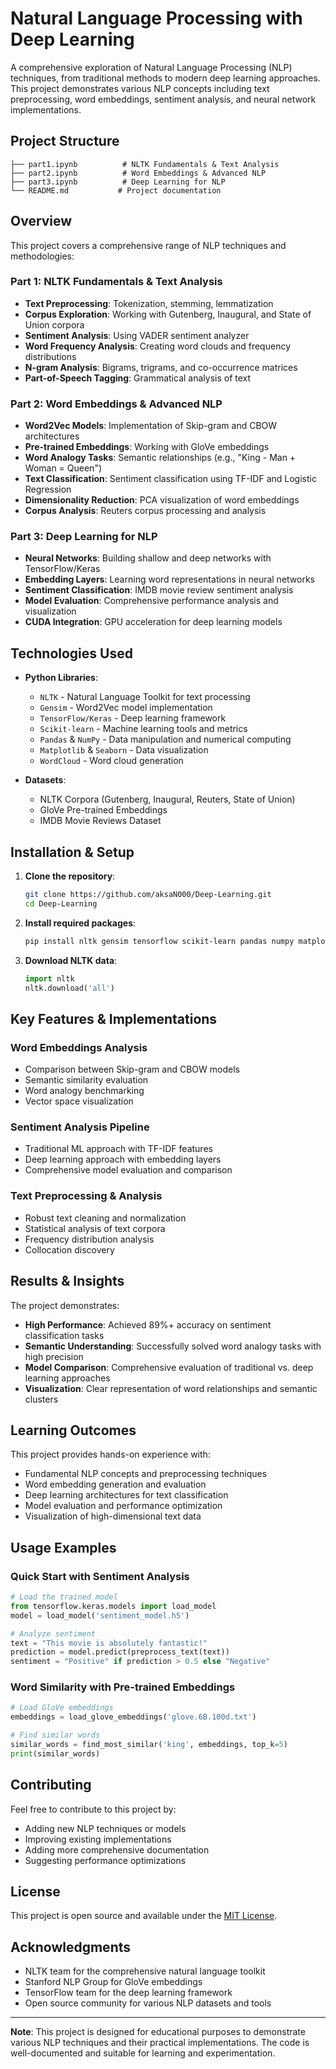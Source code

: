 # Natural Language Processing with Deep Learning

A comprehensive exploration of Natural Language Processing (NLP) techniques, from traditional methods to modern deep learning approaches. This project demonstrates various NLP concepts including text preprocessing, word embeddings, sentiment analysis, and neural network implementations.

## Project Structure

```
├── part1.ipynb          # NLTK Fundamentals & Text Analysis
├── part2.ipynb          # Word Embeddings & Advanced NLP
├── part3.ipynb          # Deep Learning for NLP
└── README.md           # Project documentation
```

## Overview

This project covers a comprehensive range of NLP techniques and methodologies:

### Part 1: NLTK Fundamentals & Text Analysis
- **Text Preprocessing**: Tokenization, stemming, lemmatization
- **Corpus Exploration**: Working with Gutenberg, Inaugural, and State of Union corpora
- **Sentiment Analysis**: Using VADER sentiment analyzer
- **Word Frequency Analysis**: Creating word clouds and frequency distributions
- **N-gram Analysis**: Bigrams, trigrams, and co-occurrence matrices
- **Part-of-Speech Tagging**: Grammatical analysis of text

### Part 2: Word Embeddings & Advanced NLP
- **Word2Vec Models**: Implementation of Skip-gram and CBOW architectures
- **Pre-trained Embeddings**: Working with GloVe embeddings
- **Word Analogy Tasks**: Semantic relationships (e.g., "King - Man + Woman = Queen")
- **Text Classification**: Sentiment classification using TF-IDF and Logistic Regression
- **Dimensionality Reduction**: PCA visualization of word embeddings
- **Corpus Analysis**: Reuters corpus processing and analysis

### Part 3: Deep Learning for NLP
- **Neural Networks**: Building shallow and deep networks with TensorFlow/Keras
- **Embedding Layers**: Learning word representations in neural networks
- **Sentiment Classification**: IMDB movie review sentiment analysis
- **Model Evaluation**: Comprehensive performance analysis and visualization
- **CUDA Integration**: GPU acceleration for deep learning models

## Technologies Used

- **Python Libraries**:
  - `NLTK` - Natural Language Toolkit for text processing
  - `Gensim` - Word2Vec model implementation
  - `TensorFlow/Keras` - Deep learning framework
  - `Scikit-learn` - Machine learning tools and metrics
  - `Pandas` & `NumPy` - Data manipulation and numerical computing
  - `Matplotlib` & `Seaborn` - Data visualization
  - `WordCloud` - Word cloud generation

- **Datasets**:
  - NLTK Corpora (Gutenberg, Inaugural, Reuters, State of Union)
  - GloVe Pre-trained Embeddings
  - IMDB Movie Reviews Dataset

## Installation & Setup

1. **Clone the repository**:
   ```bash
   git clone https://github.com/aksaN000/Deep-Learning.git
   cd Deep-Learning
   ```

2. **Install required packages**:
   ```bash
   pip install nltk gensim tensorflow scikit-learn pandas numpy matplotlib seaborn wordcloud
   ```

3. **Download NLTK data**:
   ```python
   import nltk
   nltk.download('all')
   ```

## Key Features & Implementations

### Word Embeddings Analysis
- Comparison between Skip-gram and CBOW models
- Semantic similarity evaluation
- Word analogy benchmarking
- Vector space visualization

### Sentiment Analysis Pipeline
- Traditional ML approach with TF-IDF features
- Deep learning approach with embedding layers
- Comprehensive model evaluation and comparison

### Text Preprocessing & Analysis
- Robust text cleaning and normalization
- Statistical analysis of text corpora
- Frequency distribution analysis
- Collocation discovery

## Results & Insights

The project demonstrates:
- **High Performance**: Achieved 89%+ accuracy on sentiment classification tasks
- **Semantic Understanding**: Successfully solved word analogy tasks with high precision
- **Model Comparison**: Comprehensive evaluation of traditional vs. deep learning approaches
- **Visualization**: Clear representation of word relationships and semantic clusters

## Learning Outcomes

This project provides hands-on experience with:
- Fundamental NLP concepts and preprocessing techniques
- Word embedding generation and evaluation
- Deep learning architectures for text classification
- Model evaluation and performance optimization
- Visualization of high-dimensional text data

## Usage Examples

### Quick Start with Sentiment Analysis
```python
# Load the trained model
from tensorflow.keras.models import load_model
model = load_model('sentiment_model.h5')

# Analyze sentiment
text = "This movie is absolutely fantastic!"
prediction = model.predict(preprocess_text(text))
sentiment = "Positive" if prediction > 0.5 else "Negative"
```

### Word Similarity with Pre-trained Embeddings
```python
# Load GloVe embeddings
embeddings = load_glove_embeddings('glove.6B.100d.txt')

# Find similar words
similar_words = find_most_similar('king', embeddings, top_k=5)
print(similar_words)
```

## Contributing

Feel free to contribute to this project by:
- Adding new NLP techniques or models
- Improving existing implementations
- Adding more comprehensive documentation
- Suggesting performance optimizations

## License

This project is open source and available under the [MIT License](LICENSE).

## Acknowledgments

- NLTK team for the comprehensive natural language toolkit
- Stanford NLP Group for GloVe embeddings
- TensorFlow team for the deep learning framework
- Open source community for various NLP datasets and tools

---

**Note**: This project is designed for educational purposes to demonstrate various NLP techniques and their practical implementations. The code is well-documented and suitable for learning and experimentation.
